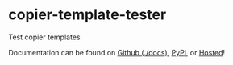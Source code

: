 # copier-template-tester

Test copier templates

Documentation can be found on [Github (./docs)](./docs), [PyPi](https://pypi.org/project/copier_template_tester/), or [Hosted](https://copier-template-tester.kyleking.me/)!
